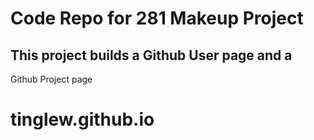 # Code Repo for 281 Makeup Project
## This project builds a Github User page and a
Github Project page
# tinglew.github.io
